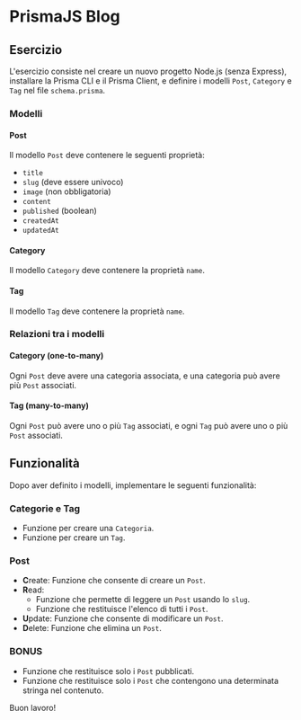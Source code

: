 # PrismaJS Blog

## Esercizio

L'esercizio consiste nel creare un nuovo progetto Node.js (senza Express), installare la Prisma CLI e il Prisma Client, e definire i modelli `Post`, `Category` e `Tag` nel file `schema.prisma`.

### Modelli

#### Post
Il modello `Post` deve contenere le seguenti proprietà:
- `title`
- `slug` (deve essere univoco)
- `image` (non obbligatoria)
- `content`
- `published` (boolean)
- `createdAt`
- `updatedAt`

#### Category
Il modello `Category` deve contenere la proprietà `name`.

#### Tag
Il modello `Tag` deve contenere la proprietà `name`.

### Relazioni tra i modelli

#### Category (one-to-many)
Ogni `Post` deve avere una categoria associata, e una categoria può avere più `Post` associati.

#### Tag (many-to-many)
Ogni `Post` può avere uno o più `Tag` associati, e ogni `Tag` può avere uno o più `Post` associati.

## Funzionalità

Dopo aver definito i modelli, implementare le seguenti funzionalità:

### Categorie e Tag
- Funzione per creare una `Categoria`.
- Funzione per creare un `Tag`.

### Post
- **C**reate: Funzione che consente di creare un `Post`.
- **R**ead: 
  - Funzione che permette di leggere un `Post` usando lo `slug`.
  - Funzione che restituisce l'elenco di tutti i `Post`.
- **U**pdate: Funzione che consente di modificare un `Post`.
- **D**elete: Funzione che elimina un `Post`.

### BONUS

- Funzione che restituisce solo i `Post` pubblicati.
- Funzione che restituisce solo i `Post` che contengono una determinata stringa nel contenuto.


Buon lavoro!